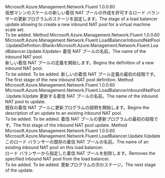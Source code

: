 <Type Name="IWithInboundNatPool" FullName="Microsoft.Azure.Management.Network.Fluent.LoadBalancer.Update.IWithInboundNatPool">
  <TypeSignature Language="C#" Value="public interface IWithInboundNatPool" />
  <TypeSignature Language="ILAsm" Value=".class public interface auto ansi abstract IWithInboundNatPool" />
  <TypeSignature Language="DocId" Value="T:Microsoft.Azure.Management.Network.Fluent.LoadBalancer.Update.IWithInboundNatPool" />
  <TypeSignature Language="VB.NET" Value="Public Interface IWithInboundNatPool" />
  <TypeSignature Language="F#" Value="type IWithInboundNatPool = interface" />
  <AssemblyInfo>
    <AssemblyName>Microsoft.Azure.Management.Network.Fluent</AssemblyName>
    <AssemblyVersion>1.0.0.60</AssemblyVersion>
  </AssemblyInfo>
  <Interfaces />
  <Docs>
    <summary>
            <span data-ttu-id="d83a4-101">仮想マシンのスケールの新しい着信 NAT プールの作成を許可するロード バランサーの更新プログラムのステージを設定します。</span><span class="sxs-lookup"><span data-stu-id="d83a4-101">The stage of a load balancer update allowing to create a new inbound NAT pool for a virtual machine scale set.</span></span>
            </summary>
    <remarks>To be added.</remarks>
  </Docs>
  <Members>
    <Member MemberName="DefineInboundNatPool">
      <MemberSignature Language="C#" Value="public Microsoft.Azure.Management.Network.Fluent.LoadBalancerInboundNatPool.UpdateDefinition.IBlank&lt;Microsoft.Azure.Management.Network.Fluent.LoadBalancer.Update.IUpdate&gt; DefineInboundNatPool (string name);" />
      <MemberSignature Language="ILAsm" Value=".method public hidebysig newslot virtual instance class Microsoft.Azure.Management.Network.Fluent.LoadBalancerInboundNatPool.UpdateDefinition.IBlank`1&lt;class Microsoft.Azure.Management.Network.Fluent.LoadBalancer.Update.IUpdate&gt; DefineInboundNatPool(string name) cil managed" />
      <MemberSignature Language="DocId" Value="M:Microsoft.Azure.Management.Network.Fluent.LoadBalancer.Update.IWithInboundNatPool.DefineInboundNatPool(System.String)" />
      <MemberSignature Language="VB.NET" Value="Public Function DefineInboundNatPool (name As String) As IBlank(Of IUpdate)" />
      <MemberSignature Language="F#" Value="abstract member DefineInboundNatPool : string -&gt; Microsoft.Azure.Management.Network.Fluent.LoadBalancerInboundNatPool.UpdateDefinition.IBlank&lt;Microsoft.Azure.Management.Network.Fluent.LoadBalancer.Update.IUpdate&gt;" Usage="iWithInboundNatPool.DefineInboundNatPool name" />
      <MemberType>Method</MemberType>
      <AssemblyInfo>
        <AssemblyName>Microsoft.Azure.Management.Network.Fluent</AssemblyName>
        <AssemblyVersion>1.0.0.60</AssemblyVersion>
      </AssemblyInfo>
      <ReturnValue>
        <ReturnType>Microsoft.Azure.Management.Network.Fluent.LoadBalancerInboundNatPool.UpdateDefinition.IBlank&lt;Microsoft.Azure.Management.Network.Fluent.LoadBalancer.Update.IUpdate&gt;</ReturnType>
      </ReturnValue>
      <Parameters>
        <Parameter Name="name" Type="System.String" />
      </Parameters>
      <Docs>
        <param name="name"><span data-ttu-id="d83a4-102">着信 NAT プールの名前。</span><span class="sxs-lookup"><span data-stu-id="d83a4-102">The name of the inbound NAT pool.</span></span></param>
        <summary>
            <span data-ttu-id="d83a4-103">新しい着信 NAT プールの定義を開始します。</span><span class="sxs-lookup"><span data-stu-id="d83a4-103">Begins the definition of a new inbound NAT pool.</span></span>
            </summary>
        <returns>To be added.</returns>
        <remarks>To be added.</remarks>
        <return><span data-ttu-id="d83a4-104">新しいの着信 NAT プール定義の最初の段階です。</span><span class="sxs-lookup"><span data-stu-id="d83a4-104">The first stage of the new inbound NAT pool definition.</span></span></return>
      </Docs>
    </Member>
    <Member MemberName="UpdateInboundNatPool">
      <MemberSignature Language="C#" Value="public Microsoft.Azure.Management.Network.Fluent.LoadBalancerInboundNatPool.Update.IUpdate UpdateInboundNatPool (string name);" />
      <MemberSignature Language="ILAsm" Value=".method public hidebysig newslot virtual instance class Microsoft.Azure.Management.Network.Fluent.LoadBalancerInboundNatPool.Update.IUpdate UpdateInboundNatPool(string name) cil managed" />
      <MemberSignature Language="DocId" Value="M:Microsoft.Azure.Management.Network.Fluent.LoadBalancer.Update.IWithInboundNatPool.UpdateInboundNatPool(System.String)" />
      <MemberSignature Language="VB.NET" Value="Public Function UpdateInboundNatPool (name As String) As IUpdate" />
      <MemberSignature Language="F#" Value="abstract member UpdateInboundNatPool : string -&gt; Microsoft.Azure.Management.Network.Fluent.LoadBalancerInboundNatPool.Update.IUpdate" Usage="iWithInboundNatPool.UpdateInboundNatPool name" />
      <MemberType>Method</MemberType>
      <AssemblyInfo>
        <AssemblyName>Microsoft.Azure.Management.Network.Fluent</AssemblyName>
        <AssemblyVersion>1.0.0.60</AssemblyVersion>
      </AssemblyInfo>
      <ReturnValue>
        <ReturnType>Microsoft.Azure.Management.Network.Fluent.LoadBalancerInboundNatPool.Update.IUpdate</ReturnType>
      </ReturnValue>
      <Parameters>
        <Parameter Name="name" Type="System.String" />
      </Parameters>
      <Docs>
        <param name="name"><span data-ttu-id="d83a4-105">更新する着信 NAT プールの名前。</span><span class="sxs-lookup"><span data-stu-id="d83a4-105">The name of the inbound NAT pool to update.</span></span></param>
        <summary>
            <span data-ttu-id="d83a4-106">既存の着信 NAT プールに更新プログラムの説明を開始します。</span><span class="sxs-lookup"><span data-stu-id="d83a4-106">Begins the description of an update to an existing inbound NAT pool.</span></span>
            </summary>
        <returns>To be added.</returns>
        <remarks>To be added.</remarks>
        <return><span data-ttu-id="d83a4-107">着信 NAT プールの更新プログラムの最初の段階です。</span><span class="sxs-lookup"><span data-stu-id="d83a4-107">The first stage of the inbound NAT pool update.</span></span></return>
      </Docs>
    </Member>
    <Member MemberName="WithoutInboundNatPool">
      <MemberSignature Language="C#" Value="public Microsoft.Azure.Management.Network.Fluent.LoadBalancer.Update.IUpdate WithoutInboundNatPool (string name);" />
      <MemberSignature Language="ILAsm" Value=".method public hidebysig newslot virtual instance class Microsoft.Azure.Management.Network.Fluent.LoadBalancer.Update.IUpdate WithoutInboundNatPool(string name) cil managed" />
      <MemberSignature Language="DocId" Value="M:Microsoft.Azure.Management.Network.Fluent.LoadBalancer.Update.IWithInboundNatPool.WithoutInboundNatPool(System.String)" />
      <MemberSignature Language="VB.NET" Value="Public Function WithoutInboundNatPool (name As String) As IUpdate" />
      <MemberSignature Language="F#" Value="abstract member WithoutInboundNatPool : string -&gt; Microsoft.Azure.Management.Network.Fluent.LoadBalancer.Update.IUpdate" Usage="iWithInboundNatPool.WithoutInboundNatPool name" />
      <MemberType>Method</MemberType>
      <AssemblyInfo>
        <AssemblyName>Microsoft.Azure.Management.Network.Fluent</AssemblyName>
        <AssemblyVersion>1.0.0.60</AssemblyVersion>
      </AssemblyInfo>
      <ReturnValue>
        <ReturnType>Microsoft.Azure.Management.Network.Fluent.LoadBalancer.Update.IUpdate</ReturnType>
      </ReturnValue>
      <Parameters>
        <Parameter Name="name" Type="System.String" />
      </Parameters>
      <Docs>
        <param name="name"><span data-ttu-id="d83a4-108">このロード バランサーの既存の着信 NAT プールの名前。</span><span class="sxs-lookup"><span data-stu-id="d83a4-108">The name of an existing inbound NAT pool on this load balancer.</span></span></param>
        <summary>
            <span data-ttu-id="d83a4-109">ロード バランサーから指定した着信 NAT プールを削除します。</span><span class="sxs-lookup"><span data-stu-id="d83a4-109">Removes the specified inbound NAT pool from the load balancer.</span></span>
            </summary>
        <returns>To be added.</returns>
        <remarks>To be added.</remarks>
        <return><span data-ttu-id="d83a4-110">更新プログラムの次のステージ。</span><span class="sxs-lookup"><span data-stu-id="d83a4-110">The next stage of the update.</span></span></return>
      </Docs>
    </Member>
  </Members>
</Type>